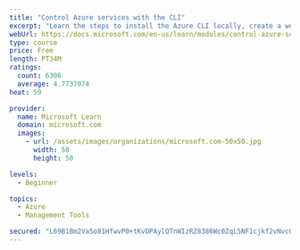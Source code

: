```yaml
---
title: "Control Azure services with the CLI"
excerpt: "Learn the steps to install the Azure CLI locally, create a website, and manage Azure resources using the CLI."
webUrl: https://docs.microsoft.com/en-us/learn/modules/control-azure-services-with-cli/
type: course
price: Free
length: PT34M
ratings:
  count: 6306
  average: 4.7737074
heat: 59

provider:
  name: Microsoft Learn
  domain: microsoft.com
  images:
    - url: /assets/images/organizations/microsoft.com-50x50.jpg
      width: 50
      height: 50

levels:
  - Beginner

topics:
  - Azure
  - Management Tools

secured: "L69B1Bm2Va5o81HfwvP0+tKvDPAylQTnWIzRZ8386Wc0ZqL5NF1cjkf2vNvcG4gGMR6iKAaoj5b29RBqeowHWcCBJWQpRfVmeRFc9e0Nih73YQPzhGPcsJERWqCxAPRAahObQCCFUqBQdhrkzT14iKR2DmTpqHhCU1YmrA/t3DisI6o032XOpsi8ImGNBtq/ezK4pukjWUwdJS7e7cCfMJ9a9ZsgXCJiP3M5EUCvjh86cBaHjNOiWUgimVxzi/UYB8HoGejuHioUfZZkgbUDcmlkItjOGomOzQ0+PBWJPIGSHt76xWks8ktlH6r7Y3YHbgvCD+MBr/Tw7WPFp1NfzPipia2/0wfnHvlXIh5wPp3fjNg/zxtbeP0tFX7acx8fYOHfbJZsxHSUV2CwH7ArmYrzJBgCKFRw79KZfg+DEkY=;HKCcQ3NB2zFpc/CeW0NxIA=="
---
```


